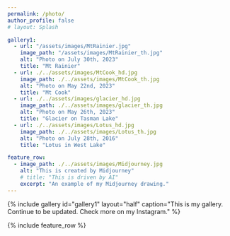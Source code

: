 ```yaml
---
permalink: /photo/
author_profile: false
# layout: Splash

gallery1:
  - url: "/assets/images/MtRainier.jpg"
    image_path: "/assets/images/MtRainier_th.jpg"
    alt: "Photo on July 30th, 2023"
    title: "Mt Rainier"
  - url: ./../assets/images/MtCook_hd.jpg
    image_path: ./../assets/images/MtCook_th.jpg
    alt: "Photo on May 22nd, 2023"
    title: "Mt Cook"
  - url: ./../assets/images/glacier_hd.jpg
    image_path: ./../assets/images/glacier_th.jpg
    alt: "Photo on May 26th, 2023"
    title: "Glacier on Tasman Lake"
  - url: ./../assets/images/Lotus_hd.jpg
    image_path: ./../assets/images/Lotus_th.jpg
    alt: "Photo on July 28th, 2016"
    title: "Lotus in West Lake"

feature_row:
  - image_path: ./../assets/images/Midjourney.jpg
    alt: "This is created by Midjourney"
    # title: "This is driven by AI"
    excerpt: "An example of my Midjourney drawing."
---
```


{% include gallery id="gallery1" layout="half" caption="This is my gallery. Continue to be updated. Check more on my Instagram." %}

{% include feature_row %}

